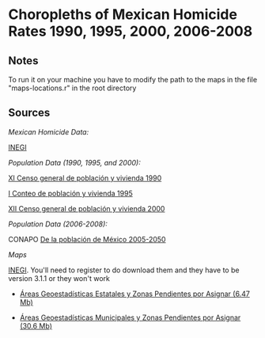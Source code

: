 ﻿Choropleths of Mexican Homicide Rates 1990, 1995, 2000, 2006-2008
=================================================================

Notes
-----
To run it on your machine you have to modify the path to the maps in the file "maps-locations.r" in the root directory

Sources
-------
_Mexican Homicide Data:_

[INEGI](http://www.inegi.org.mx/est/contenidos/espanol/proyectos/continuas/vitales/bd/mortalidad/MortalidadGeneral.asp?s=est&c=11144)

_Population Data (1990, 1995, and 2000):_

[XI Censo general de población y vivienda 1990](http://www.inegi.org.mx/sistemas/olap/proyectos/bd/consulta.asp?p=16653&c=11893&s=est)

[I Conteo de población y vivienda 1995](http://www.inegi.org.mx/sistemas/olap/proyectos/bd/consulta.asp?p=16647&c=11881&s=est)

[XII Censo general de población y vivienda 2000](http://www.inegi.org.mx/sistemas/olap/proyectos/bd/consulta.asp?p=14048&c=10252&s=est)

_Population Data (2006-2008):_

CONAPO [De la población de México 2005-2050 ](http://www.conapo.gob.mx/00cifras/proy/municipales.xls)

_Maps_

[INEGI](http://mapserver.inegi.org.mx/data/mgm/). You'll need to register to do download them and they have to be version 3.1.1 or they won't work

*  [Áreas Geoestadísticas Estatales y Zonas Pendientes por Asignar (6.47 Mb)](http://mapserver.inegi.org.mx/data/mgm/redirect.cfm?fileX=ESTADOS311)
    
*  [Áreas Geoestadísticas Municipales y Zonas Pendientes por Asignar (30.6 Mb)](http://mapserver.inegi.org.mx/data/mgm/redirect.cfm?fileX=MUNICIPIOS311)

